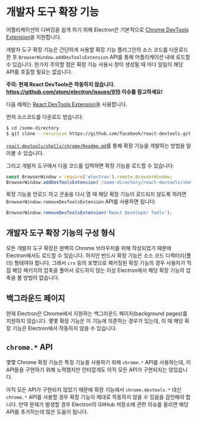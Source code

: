 # 개발자 도구 확장 기능

어플리케이션의 디버깅을 쉽게 하기 위해 Electron은 기본적으로
[Chrome DevTools Extension][devtools-extension]을 지원합니다.

개발자 도구 확장 기능은 간단하게 사용할 확장 기능 플러그인의 소스 코드를 다운로드한 후
`BrowserWindow.addDevToolsExtension` API를 통해 어플리케이션 내에 로드할 수 있습니다.
한가지 주의할 점은 확장 기능 사용시 창이 생성될 때 마다 일일이 해당 API를 호출할 필요는
없습니다.

**주의: 현재 React DevTools은 작동하지 않습니다. https://github.com/atom/electron/issues/915 이슈를 참고하세요!**

다음 예제는 [React DevTools Extension](https://github.com/facebook/react-devtools)을
사용합니다.

먼저 소스코드를 다운로드 받습니다:

```bash
$ cd /some-directory
$ git clone --recursive https://github.com/facebook/react-devtools.git
```

[`react-devtools/shells/chrome/Readme.md`](https://github.com/facebook/react-devtools/blob/master/shells/chrome/Readme.md)를
통해 확장 기능을 개발하는 방법을 알아볼 수 있습니다.

그리고 개발자 도구에서 다음 코드를 입력하면 확장 기능을 로드할 수 있습니다:

```javascript
const BrowserWindow = require('electron').remote.BrowserWindow;
BrowserWindow.addDevToolsExtension('/some-directory/react-devtools/shells/chrome');
```

확장 기능을 언로드 하고 콘솔을 다시 열 때 해당 확장 기능이 로드되지 않도록 하려면
`BrowserWindow.removeDevToolsExtension` API를 사용하면 됩니다:

```javascript
BrowserWindow.removeDevToolsExtension('React Developer Tools');
```

## 개발자 도구 확장 기능의 구성 형식

모든 개발자 도구 확장은 완벽히 Chrome 브라우저를 위해 작성되었기 때문에 Electron에서도
로드할 수 있습니다. 하지만 반드시 확장 기능은 소스 코드 디렉터리(폴더) 형태여야 합니다.
그래서 `crx` 등의 포맷으로 패키징된 확장 기능의 경우 사용자가 직접 해당 패키지의 압축을
풀어서 로드하지 않는 이상 Electron에서 해당 확장 기능의 압축을 풀 방법이 없습니다.

## 백그라운드 페이지

현재 Electron은 Chrome에서 지원하는 백그라운드 페이지(background pages)를 지원하지
않습니다. 몇몇 확장 기능은 이 기능에 의존하는 경우가 있는데, 이 때 해당 확장 기능은
Electron에서 작동하지 않을 수 있습니다.

## `chrome.*` API

몇몇 Chrome 확장 기능은 특정 기능을 사용하기 위해 `chrome.*` API를 사용하는데, 이
API들을 구현하기 위해 노력했지만 안타깝게도 아직 모든 API가 구현되지는 않았습니다.

아직 모든 API가 구현되지 않았기 때문에 확장 기능에서 `chrome.devtools.*` 대신
`chrome.*` API를 사용할 경우 확장 기능이 제대로 작동하지 않을 수 있음을 감안해야 합니다.
만약 문제가 발생할 경우 Electron의 GitHub 저장소에 관련 이슈를 올리면 해당 API를
추가하는데 많은 도움이 됩니다.

[devtools-extension]: https://developer.chrome.com/extensions/devtools
